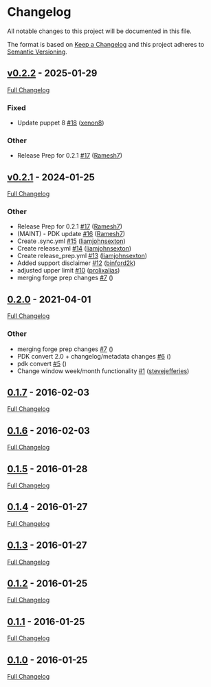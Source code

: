 <!-- markdownlint-disable MD024 -->
# Changelog

All notable changes to this project will be documented in this file.

The format is based on [Keep a Changelog](http://keepachangelog.com/en/1.0.0/) and this project adheres to [Semantic Versioning](http://semver.org).

## [v0.2.2](https://github.com/puppetlabs/puppetlabs-change_window/tree/v0.2.2) - 2025-01-29

[Full Changelog](https://github.com/puppetlabs/puppetlabs-change_window/compare/v0.2.1...v0.2.2)

### Fixed

- Update puppet 8 [#18](https://github.com/puppetlabs/puppetlabs-change_window/pull/18) ([xenon8](https://github.com/xenon8))

### Other

- Release Prep for 0.2.1 [#17](https://github.com/puppetlabs/puppetlabs-change_window/pull/17) ([Ramesh7](https://github.com/Ramesh7))

## [v0.2.1](https://github.com/puppetlabs/puppetlabs-change_window/tree/v0.2.1) - 2024-01-25

[Full Changelog](https://github.com/puppetlabs/puppetlabs-change_window/compare/0.2.0...v0.2.1)

### Other

- Release Prep for 0.2.1 [#17](https://github.com/puppetlabs/puppetlabs-change_window/pull/17) ([Ramesh7](https://github.com/Ramesh7))
- (MAINT) - PDK update [#16](https://github.com/puppetlabs/puppetlabs-change_window/pull/16) ([Ramesh7](https://github.com/Ramesh7))
- Create .sync.yml [#15](https://github.com/puppetlabs/puppetlabs-change_window/pull/15) ([liamjohnsexton](https://github.com/liamjohnsexton))
- Create release.yml [#14](https://github.com/puppetlabs/puppetlabs-change_window/pull/14) ([liamjohnsexton](https://github.com/liamjohnsexton))
- Create release_prep.yml [#13](https://github.com/puppetlabs/puppetlabs-change_window/pull/13) ([liamjohnsexton](https://github.com/liamjohnsexton))
- Added support disclaimer [#12](https://github.com/puppetlabs/puppetlabs-change_window/pull/12) ([binford2k](https://github.com/binford2k))
- adjusted upper limit [#10](https://github.com/puppetlabs/puppetlabs-change_window/pull/10) ([prolixalias](https://github.com/prolixalias))
- merging forge prep changes [#7](https://github.com/puppetlabs/puppetlabs-change_window/pull/7) ([](https://github.com/))

## [0.2.0](https://github.com/puppetlabs/puppetlabs-change_window/tree/0.2.0) - 2021-04-01

[Full Changelog](https://github.com/puppetlabs/puppetlabs-change_window/compare/0.1.7...0.2.0)

### Other

- merging forge prep changes [#7](https://github.com/puppetlabs/puppetlabs-change_window/pull/7) ([](https://github.com/))
- PDK convert 2.0 + changelog/metadata changes [#6](https://github.com/puppetlabs/puppetlabs-change_window/pull/6) ([](https://github.com/))
- pdk convert [#5](https://github.com/puppetlabs/puppetlabs-change_window/pull/5) ([](https://github.com/))
- Change window week/month functionality [#1](https://github.com/puppetlabs/puppetlabs-change_window/pull/1) ([stevejefferies](https://github.com/stevejefferies))

## [0.1.7](https://github.com/puppetlabs/puppetlabs-change_window/tree/0.1.7) - 2016-02-03

[Full Changelog](https://github.com/puppetlabs/puppetlabs-change_window/compare/0.1.6...0.1.7)

## [0.1.6](https://github.com/puppetlabs/puppetlabs-change_window/tree/0.1.6) - 2016-02-03

[Full Changelog](https://github.com/puppetlabs/puppetlabs-change_window/compare/0.1.5...0.1.6)

## [0.1.5](https://github.com/puppetlabs/puppetlabs-change_window/tree/0.1.5) - 2016-01-28

[Full Changelog](https://github.com/puppetlabs/puppetlabs-change_window/compare/0.1.4...0.1.5)

## [0.1.4](https://github.com/puppetlabs/puppetlabs-change_window/tree/0.1.4) - 2016-01-27

[Full Changelog](https://github.com/puppetlabs/puppetlabs-change_window/compare/0.1.3...0.1.4)

## [0.1.3](https://github.com/puppetlabs/puppetlabs-change_window/tree/0.1.3) - 2016-01-27

[Full Changelog](https://github.com/puppetlabs/puppetlabs-change_window/compare/0.1.2...0.1.3)

## [0.1.2](https://github.com/puppetlabs/puppetlabs-change_window/tree/0.1.2) - 2016-01-25

[Full Changelog](https://github.com/puppetlabs/puppetlabs-change_window/compare/0.1.1...0.1.2)

## [0.1.1](https://github.com/puppetlabs/puppetlabs-change_window/tree/0.1.1) - 2016-01-25

[Full Changelog](https://github.com/puppetlabs/puppetlabs-change_window/compare/0.1.0...0.1.1)

## [0.1.0](https://github.com/puppetlabs/puppetlabs-change_window/tree/0.1.0) - 2016-01-25

[Full Changelog](https://github.com/puppetlabs/puppetlabs-change_window/compare/8438427392f97a03b178d0835f8e16fd4e9f75ee...0.1.0)
